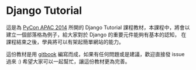 # Django Tutorial

這是為 [PyCon APAC 2014](https://tw.pycon.org/2014apac/) 所開的 Django Tutorial 課程教材，本課程中，將會以建立一個部落格為例子，給大家對於 Django 的重要元件能夠有基本的認知，
在課程結束之後，學員將可以有架起簡單網站的能力。

這份教材是用 [gitbook](http://www.gitbook.io/) 編寫而成，如果有任何問題或是建議，歡迎直接發 issue 過來 :)
希望大家可以一起幫忙，讓這份教材更為完善。
